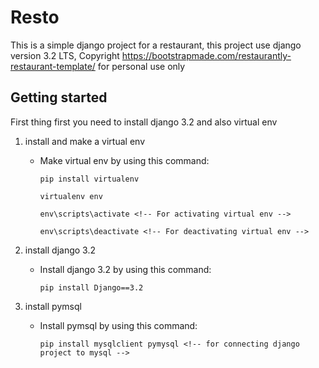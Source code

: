 # Resto
This is a simple django project for a restaurant, this project use django version 3.2 LTS, Copyright https://bootstrapmade.com/restaurantly-restaurant-template/ for personal use only 

## Getting started
First thing first you need to install django 3.2 and also virtual env

1. install and make a virtual env
   - Make virtual env by using this command:
      ```
      pip install virtualenv
      
      virtualenv env
      
      env\scripts\activate <!-- For activating virtual env -->
      
      env\scripts\deactivate <!-- For deactivating virtual env -->
      ``` 

2. install django 3.2
   - Install django 3.2 by using this command:
      ```
      pip install Django==3.2
      ``` 
      
2. install pymsql
   - Install pymsql by using this command:
      ```
      pip install mysqlclient pymysql <!-- for connecting django project to mysql -->
      ``` 
